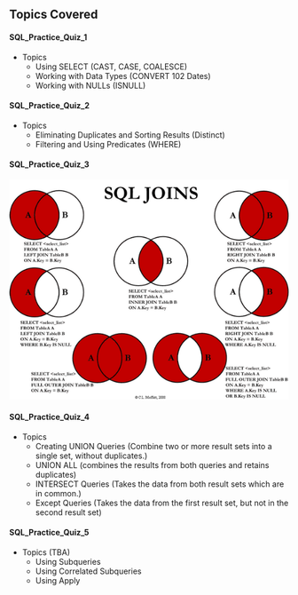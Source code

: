 <!-- Revision Section Starts -->
## Topics Covered
#### SQL_Practice_Quiz_1
* Topics
  * Using SELECT (CAST, CASE, COALESCE)
  * Working with Data Types (CONVERT 102 Dates)
  * Working with NULLs (ISNULL)

#### SQL_Practice_Quiz_2
* Topics
  * Eliminating Duplicates and Sorting Results (Distinct)
  * Filtering and Using Predicates (WHERE)

#### SQL_Practice_Quiz_3
![alt text](https://raw.githubusercontent.com/mommafish/BCG_Rise/main/2__SQL_Library/Screenshot%20Notes/JOINS%20Functions.png)


#### SQL_Practice_Quiz_4
* Topics
  * Creating UNION Queries (Combine two or more result sets into a single set, without duplicates.)
  * UNION ALL (combines the results from both queries and retains duplicates)
  * INTERSECT Queries (Takes the data from both result sets which are in common.)
  * Except Queries (Takes the data from the first result set, but not in the second result set)

#### SQL_Practice_Quiz_5
* Topics (TBA)
  * Using Subqueries
  * Using Correlated Subqueries
  * Using Apply
<!-- Revision Section Ends -->